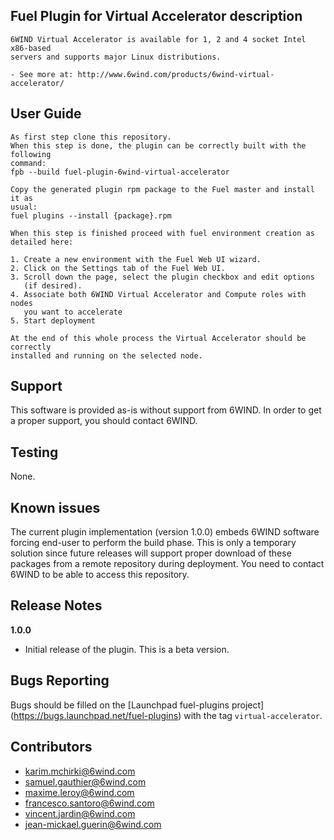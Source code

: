 Fuel Plugin for Virtual Accelerator description
------------------

    6WIND Virtual Accelerator is available for 1, 2 and 4 socket Intel x86-based
    servers and supports major Linux distributions.

	- See more at: http://www.6wind.com/products/6wind-virtual-accelerator/

User Guide
----------
    As first step clone this repository.
    When this step is done, the plugin can be correctly built with the following
    command:
    fpb --build fuel-plugin-6wind-virtual-accelerator

    Copy the generated plugin rpm package to the Fuel master and install it as
    usual:
    fuel plugins --install {package}.rpm

    When this step is finished proceed with fuel environment creation as
    detailed here:

    1. Create a new environment with the Fuel Web UI wizard.
    2. Click on the Settings tab of the Fuel Web UI.
    3. Scroll down the page, select the plugin checkbox and edit options
       (if desired).
    4. Associate both 6WIND Virtual Accelerator and Compute roles with nodes
       you want to accelerate
    5. Start deployment

    At the end of this whole process the Virtual Accelerator should be correctly
    installed and running on the selected node.

Support
-------

This software is provided as-is without support from 6WIND. In order to
get a proper support, you should contact 6WIND.

Testing
-------

None.

Known issues
------------

The current plugin implementation (version 1.0.0) embeds 6WIND software forcing
end-user to perform the build phase.
This is only a temporary solution since future releases will support proper
download of these packages from a remote repository during deployment.
You need to contact 6WIND to be able to access this repository.

Release Notes
-------------

**1.0.0**

* Initial release of the plugin. This is a beta version.


Bugs Reporting
--------------

Bugs should be filled on the [Launchpad fuel-plugins project]
(https://bugs.launchpad.net/fuel-plugins) with the tag `virtual-accelerator`.

Contributors
------------

* karim.mchirki@6wind.com
* samuel.gauthier@6wind.com
* maxime.leroy@6wind.com
* francesco.santoro@6wind.com
* vincent.jardin@6wind.com
* jean-mickael.guerin@6wind.com

